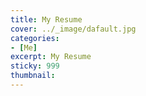 ```yaml
---
title: My Resume
cover: ../_image/dafault.jpg
categories: 
- [Me]
excerpt: My Resume
sticky: 999
thumbnail:
---
```

